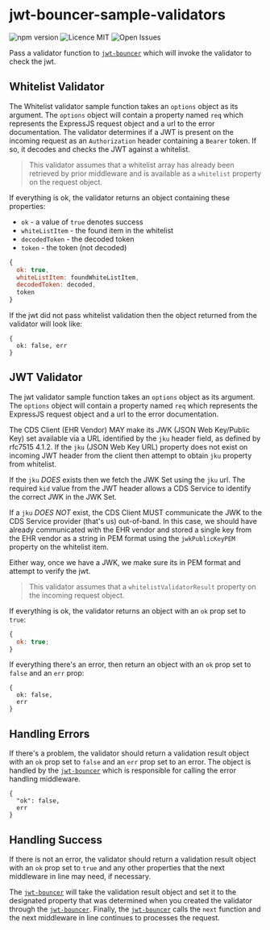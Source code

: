 # jwt-bouncer-sample-validators

![npm version](https://img.shields.io/badge/npm-1.4.5-blue.svg) ![Licence MIT](https://img.shields.io/badge/licence-MIT-yellowgreen.svg) ![Open Issues](https://img.shields.io/github/issues-raw/tripott/jwt-bouncer-sample-validators.svg)

Pass a validator function to [`jwt-bouncer`](https://www.npmjs.com/package/jwt-bouncer) which will invoke the validator to check the jwt.

## Whitelist Validator

The Whitelist validator sample function takes an `options` object as its argument. The `options` object will contain a property named `req` which represents the ExpressJS request object and a url to the error documentation. The validator determines if a JWT is present on the incoming request as an `Authorization` header containing a `Bearer` token. If so, it decodes and checks the JWT against a whitelist.

> This validator assumes that a whitelist array has already been retrieved by prior middleware and is available as a `whitelist` property on the request object.

If everything is ok, the validator returns an object containing these properties:

- `ok` - a value of `true` denotes success
- `whiteListItem` - the found item in the whitelist
- `decodedToken` - the decoded token
- `token` - the token (not decoded)

```js
{
  ok: true,
  whiteListItem: foundWhiteListItem,
  decodedToken: decoded,
  token
}
```

If the jwt did not pass whitelist validation then the object returned from the validator will look like:

```
{
  ok: false, err
}
```

## JWT Validator

The jwt validator sample function takes an `options` object as its argument. The `options` object will contain a property named `req` which represents the ExpressJS request object and a url to the error documentation.

The CDS Client (EHR Vendor) MAY make its JWK (JSON Web Key/Public Key) set available via a URL identified by the `jku` header field, as defined by rfc7515 4.1.2. If the `jku` (JSON Web Key URL) property does not exist on incoming JWT header from the client then attempt to obtain `jku` property from whitelist.

If the `jku` _DOES_ exists then we fetch the JWK Set using the `jku` url. The required `kid` value from the JWT header allows a CDS Service to identify the correct JWK in the JWK Set.

If a `jku` _DOES NOT_ exist, the CDS Client MUST communicate the JWK to the CDS Service provider (that's us) out-of-band. In this case, we should have already communicated with the EHR vendor and stored a single key from the EHR vendor as a string in PEM format using the `jwkPublicKeyPEM` property on the whitelist item.

Either way, once we have a JWK, we make sure its in PEM format and attempt to verify the jwt.

> This validator assumes that a `whitelistValidatorResult` property on the incoming request object.

If everything is ok, the validator returns an object with an `ok` prop set to `true`:

```js
{
  ok: true;
}
```

If everything there's an error, then return an object with an `ok` prop set to `false` and an `err` prop:

```
{
  ok: false,
  err
}
```

## Handling Errors

If there's a problem, the validator should return a validation result object with an `ok` prop set to `false` and an `err` prop set to an error. The object is handled by the [`jwt-bouncer`](https://www.npmjs.com/package/jwt-bouncer) which is responsible for calling the error handling middleware.

```
{
  "ok": false,
  err
}
```

## Handling Success

If there is not an error, the validator should return a validation result object with an `ok` prop set to `true` and any other properties that the next middleware in line may need, if necessary.

The [`jwt-bouncer`](https://www.npmjs.com/package/jwt-bouncer) will take the validation result object and set it to the designated property that was determined when you created the validator through the [`jwt-bouncer`](https://www.npmjs.com/package/jwt-bouncer). Finally, the [`jwt-bouncer`](https://www.npmjs.com/package/jwt-bouncer) calls the `next` function and the next middleware in line continues to processes the request.
